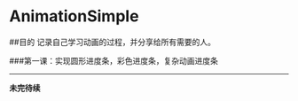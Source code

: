# AnimationSimple
##目的
记录自己学习动画的过程，并分享给所有需要的人。

###第一课：实现圆形进度条，彩色进度条，复杂动画进度条

--------------------------------------------------
**未完待续**